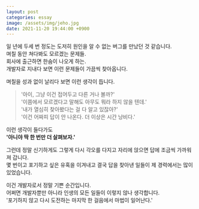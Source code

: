 ```yaml
---
layout: post
categories: essay
image: /assets/img/jeho.jpg
date: 2021-11-20 19:44:00 +0900
---
```


일 년에 두세 번 정도는 도저히 원인을 알 수 없는 버그를 만났던 것 같습니다.  
며칠 동안 쳐다봐도 모르겠는 문제들.  
회사에 출근하면 한숨이 나오게 하는.  
개발자로 지내다 보면 이런 문제들이 가끔씩 찾아옵니다.

며칠을 성과 없이 날리다 보면 이런 생각이 듭니다.  
> '아이, 그냥 이건 접어두고 다른 거나 볼까?'  
> '이쯤에서 모르겠다고 말해도 아무도 뭐라 하지 않을 텐데.'  
> '내가 열심히 찾아봤다는 걸 다 알고 있잖아?'  
> '이건 어짜피 답이 안 나온다. 더 이상은 시간 낭비다.'

이런 생각이 들다가도  
**'아니야 딱 한 번만 더 살펴보자.'**

그런데 정말 신기하게도 그렇게 다시 각오를 다지고 자리에 앉으면 답에 조금씩 가까워져 갑니다.  
몇 번이고 포기하고 싶은 유혹을 이겨내고 결국 답을 찾아낸 일들이 제 경력에서는 많이 있었습니다.

이건 개발자로서 정말 기쁜 순간입니다.  
어쩌면 개발자뿐만 아니라 인생의 모든 일들이 이렇지 않나 생각합니다.  
'포기하지 않고 다시 도전하는 마지막 한 걸음에서 마법이 일어난다.'